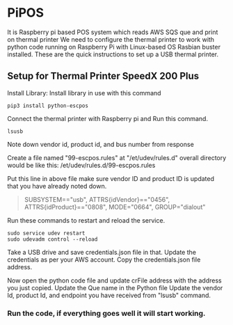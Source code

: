 # PiPOS
It is Raspberry pi based POS system which reads AWS SQS que and print on thermal printer
We need to configure the thermal printer to work with python code running on Raspberry Pi with Linux-based OS Rasbian buster installed. These are the quick instructions to set up a USB thermal printer.

## Setup for Thermal Printer SpeedX 200 Plus ###

Install Library: Install library in use with this command

```pip3 install python-escpos```

Connect the thermal printer with Raspberry pi and Run this command. 

```lsusb```

Note down vendor id, product id, and bus number from response

Create a file named "99-escpos.rules" at "/et/udev/rules.d" overall directory would be like this: /et/udev/rules.d/99-escpos.rules

Put this line in above file make sure vendor ID and product ID is updated that you have already noted down.
>SUBSYSTEM=="usb", ATTRS{idVendor}=="0456", ATTRS{idProduct}=="0808", MODE="0664", GROUP="dialout"

Run these commands to restart and reload the service. 

```
sudo service udev restart
sudo udevadm control --reload
```

Take a USB drive and save credentials.json file in that.
  Update the credentials as per your AWS account. 
  Copy the credentials.json file address.


Now open the python code file and update crFile address with the address you just copied. 
  Update the Que name in the Python file
  Update the vendor Id, product Id, and endpoint you have received from "lsusb" command. 


### Run the code, if everything goes well it will start working.
